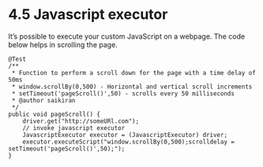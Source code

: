# 4.5 Javascript executor

It’s possible to execute your custom JavaScript on a webpage. The code below helps in scrolling the page.

```text
@Test
/**
 * Function to perform a scroll down for the page with a time delay of 50ms
 * window.scrollBy(0,500) - Horizontal and vertical scroll increments
 * setTimeout('pageScroll()',50) - scrolls every 50 milliseconds
 * @author saikiran
 */
public void pageScroll() {
    driver.get("http://someURl.com");
    // invoke javascript executor
    JavascriptExecutor executor = (JavascriptExecutor) driver;
    executor.executeScript("window.scrollBy(0,500);scrolldelay = setTimeout('pageScroll()',50);");
}
```

